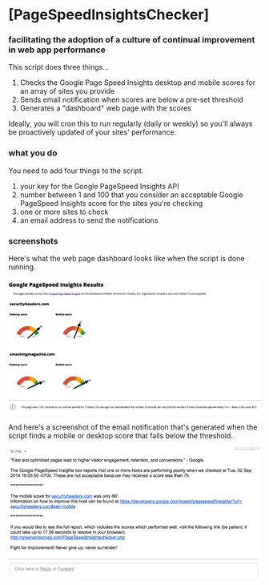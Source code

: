 # [PageSpeedInsightsChecker]



### facilitating the adoption of a culture of continual improvement in web app performance

This script does three things...

1. Checks the Google Page Speed Insights desktop and mobile scores for an array of sites you provide
2. Sends email notification when scores are below a pre-set threshold
3. Generates a "dashboard" web page with the scores

Ideally, you will cron this to run regularly (daily or weekly) so you'll always be proactively updated of your sites' performance.

### what you do

You need to add four things to the script.

1. your key for the Google PageSpeed Insights API
2. number between 1 and 100 that you consider an acceptable Google PageSpeed Insights score for the sites you're checking
3. one or more sites to check
4. an email address to send the notifications


### screenshots

Here's what the web page dashboard looks like when the script is done running.

![example of PageSpeedInsightsChecker dashboard](https://github.com/cqueern/PageSpeedInsightsChecker/blob/master/PSIC-dashboard-example.png)

And here's a screenshot of the email notification that's generated when the script finds a mobile or desktop score that falls below the threshold.

![example of PageSpeedInsightsChecker email notification](https://github.com/cqueern/PageSpeedInsightsChecker/blob/master/PSIC-email-notification-example.png)


